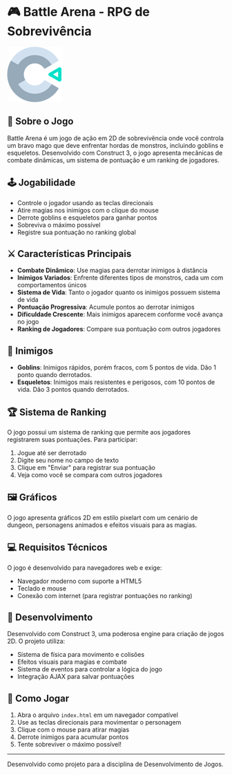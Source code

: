 # 🎮 Battle Arena - RPG de Sobrevivência

![Game Logo](icons/icon-128.png)

## 📖 Sobre o Jogo

Battle Arena é um jogo de ação em 2D de sobrevivência onde você controla um bravo mago que deve enfrentar hordas de monstros, incluindo goblins e esqueletos. Desenvolvido com Construct 3, o jogo apresenta mecânicas de combate dinâmicas, um sistema de pontuação e um ranking de jogadores.

## 🕹️ Jogabilidade

- Controle o jogador usando as teclas direcionais
- Atire magias nos inimigos com o clique do mouse
- Derrote goblins e esqueletos para ganhar pontos
- Sobreviva o máximo possível
- Registre sua pontuação no ranking global

## ⚔️ Características Principais

- **Combate Dinâmico**: Use magias para derrotar inimigos à distância
- **Inimigos Variados**: Enfrente diferentes tipos de monstros, cada um com comportamentos únicos
- **Sistema de Vida**: Tanto o jogador quanto os inimigos possuem sistema de vida
- **Pontuação Progressiva**: Acumule pontos ao derrotar inimigos
- **Dificuldade Crescente**: Mais inimigos aparecem conforme você avança no jogo
- **Ranking de Jogadores**: Compare sua pontuação com outros jogadores

## 👾 Inimigos

- **Goblins**: Inimigos rápidos, porém fracos, com 5 pontos de vida. Dão 1 ponto quando derrotados.
- **Esqueletos**: Inimigos mais resistentes e perigosos, com 10 pontos de vida. Dão 3 pontos quando derrotados.

## 🏆 Sistema de Ranking

O jogo possui um sistema de ranking que permite aos jogadores registrarem suas pontuações. Para participar:

1. Jogue até ser derrotado
2. Digite seu nome no campo de texto
3. Clique em "Enviar" para registrar sua pontuação
4. Veja como você se compara com outros jogadores

## 🖼️ Gráficos

O jogo apresenta gráficos 2D em estilo pixelart com um cenário de dungeon, personagens animados e efeitos visuais para as magias.

## 💻 Requisitos Técnicos

O jogo é desenvolvido para navegadores web e exige:

- Navegador moderno com suporte a HTML5
- Teclado e mouse
- Conexão com internet (para registrar pontuações no ranking)

## 🔧 Desenvolvimento

Desenvolvido com Construct 3, uma poderosa engine para criação de jogos 2D. O projeto utiliza:

- Sistema de física para movimento e colisões
- Efeitos visuais para magias e combate
- Sistema de eventos para controlar a lógica do jogo
- Integração AJAX para salvar pontuações

## 📲 Como Jogar

1. Abra o arquivo `index.html` em um navegador compatível
2. Use as teclas direcionais para movimentar o personagem
3. Clique com o mouse para atirar magias
4. Derrote inimigos para acumular pontos
5. Tente sobreviver o máximo possível!

---

Desenvolvido como projeto para a disciplina de Desenvolvimento de Jogos.
